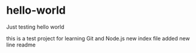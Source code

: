 # hello-world
Just testing hello world


this is a test project for learning Git and Node.js
new index file added
new line readme
